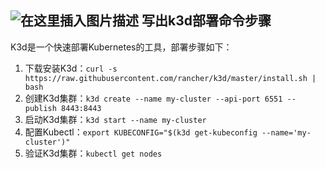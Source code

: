 ![在这里插入图片描述](https://img-blog.csdnimg.cn/16f1c6f250474160ba0ba7ef0ee59ed7.png)
写出k3d部署命令步骤
----------
K3d是一个快速部署Kubernetes的工具，部署步骤如下：
1. 下载安装K3d：`curl -s https://raw.githubusercontent.com/rancher/k3d/master/install.sh | bash`
2. 创建K3d集群：`k3d create --name my-cluster --api-port 6551 --publish 8443:8443`
3. 启动K3d集群：`k3d start --name my-cluster`
4. 配置Kubectl：`export KUBECONFIG="$(k3d get-kubeconfig --name='my-cluster')"`
5. 验证K3d集群：`kubectl get nodes`

